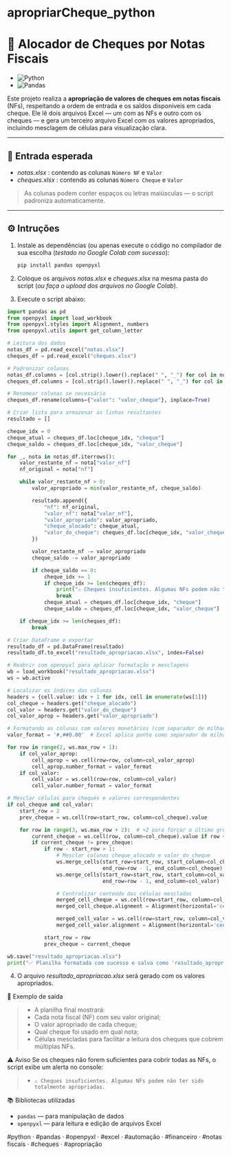 # apropriarCheque_python
# 🧾 Alocador de Cheques por Notas Fiscais #
- ![Python](https://img.shields.io/badge/Python-3776AB?style=for-the-badge&logo=python&logoColor=white)
- ![Pandas](https://img.shields.io/badge/Pandas-150458?logo=pandas&logoColor=white)

Este projeto realiza a **apropriação de valores de cheques em notas fiscais** (NFs), respeitando a ordem de entrada e os saldos disponíveis em cada cheque. Ele lê dois arquivos Excel — um com as NFs e outro com os cheques — e gera um terceiro arquivo Excel com os valores apropriados, incluindo mesclagem de células para visualização clara.

---

## 📂 Entrada esperada

- *notas.xlsx* : contendo as colunas `Número NF` e `Valor`
- *cheques.xlsx* : contendo as colunas `Número Cheque` e `Valor`

> As colunas podem conter espaços ou letras maiúsculas — o script padroniza automaticamente.

---

## ⚙️ Intruções

1. Instale as dependências (ou apenas execute o código no compilador de sua escolha (*testado no Google Colab com sucesso*):
   ```bash
   pip install pandas openpyxl


2. Coloque os arquivos *notas.xlsx* e *cheques.xlsx* na mesma pasta do script (*ou faça o upload dos arquivos no Google Colab*).


3. Execute o script abaixo:
```python
import pandas as pd
from openpyxl import load_workbook
from openpyxl.styles import Alignment, numbers
from openpyxl.utils import get_column_letter

# Leitura dos dados
notas_df = pd.read_excel("notas.xlsx")
cheques_df = pd.read_excel("cheques.xlsx")

# Padronizar colunas
notas_df.columns = [col.strip().lower().replace(" ", "_") for col in notas_df.columns]
cheques_df.columns = [col.strip().lower().replace(" ", "_") for col in cheques_df.columns]

# Renomear colunas se necessário
cheques_df.rename(columns={"valor": "valor_cheque"}, inplace=True)

# Criar lista para armazenar as linhas resultantes
resultado = []

cheque_idx = 0
cheque_atual = cheques_df.loc[cheque_idx, "cheque"]
cheque_saldo = cheques_df.loc[cheque_idx, "valor_cheque"]

for _, nota in notas_df.iterrows():
    valor_restante_nf = nota["valor_nf"]
    nf_original = nota["nf"]

    while valor_restante_nf > 0:
        valor_apropriado = min(valor_restante_nf, cheque_saldo)

        resultado.append({
            "nf": nf_original,
            "valor_nf": nota["valor_nf"],
            "valor_apropriado": valor_apropriado,
            "cheque_alocado": cheque_atual,
            "valor_do_cheque": cheques_df.loc[cheque_idx, "valor_cheque"]
        })

        valor_restante_nf -= valor_apropriado
        cheque_saldo -= valor_apropriado

        if cheque_saldo == 0:
            cheque_idx += 1
            if cheque_idx >= len(cheques_df):
                print("⚠️ Cheques insuficientes. Algumas NFs podem não ter sido totalmente apropriadas.")
                break
            cheque_atual = cheques_df.loc[cheque_idx, "cheque"]
            cheque_saldo = cheques_df.loc[cheque_idx, "valor_cheque"]

    if cheque_idx >= len(cheques_df):
        break

# Criar DataFrame e exportar
resultado_df = pd.DataFrame(resultado)
resultado_df.to_excel("resultado_apropriacao.xlsx", index=False)

# Reabrir com openpyxl para aplicar formatação e mesclagens
wb = load_workbook("resultado_apropriacao.xlsx")
ws = wb.active

# Localizar os índices das colunas
headers = {cell.value: idx + 1 for idx, cell in enumerate(ws[1])}
col_cheque = headers.get("cheque_alocado")
col_valor = headers.get("valor_do_cheque")
col_valor_aprop = headers.get("valor_apropriado")

# Formatando as colunas com valores monetários (com separador de milhar, vírgula como decimal)
valor_format = '#,##0.00'  # Excel aplica ponto como separador de milhar, mas isso será formatado conforme local do Excel

for row in range(2, ws.max_row + 1):
    if col_valor_aprop:
        cell_aprop = ws.cell(row=row, column=col_valor_aprop)
        cell_aprop.number_format = valor_format
    if col_valor:
        cell_valor = ws.cell(row=row, column=col_valor)
        cell_valor.number_format = valor_format

# Mesclar células para cheques e valores correspondentes
if col_cheque and col_valor:
    start_row = 2
    prev_cheque = ws.cell(row=start_row, column=col_cheque).value

    for row in range(3, ws.max_row + 2):  # +2 para forçar o último grupo
        current_cheque = ws.cell(row, column=col_cheque).value if row <= ws.max_row else None
        if current_cheque != prev_cheque:
            if row - start_row > 1:
                # Mesclar colunas cheque_alocado e valor_do_cheque
                ws.merge_cells(start_row=start_row, start_column=col_cheque,
                               end_row=row - 1, end_column=col_cheque)
                ws.merge_cells(start_row=start_row, start_column=col_valor,
                               end_row=row - 1, end_column=col_valor)

                # Centralizar conteúdo das células mescladas
                merged_cell_cheque = ws.cell(row=start_row, column=col_cheque)
                merged_cell_cheque.alignment = Alignment(horizontal='center', vertical='center')

                merged_cell_valor = ws.cell(row=start_row, column=col_valor)
                merged_cell_valor.alignment = Alignment(horizontal='center', vertical='center')

            start_row = row
            prev_cheque = current_cheque

wb.save("resultado_apropriacao.xlsx")
print("✅ Planilha formatada com sucesso e salva como 'resultado_apropriacao.xlsx'")
```

4. O arquivo *resultado_apropriacao.xlsx* será gerado com os valores apropriados.


📌 Exemplo de saída
> - A planilha final mostrará:
> - Cada nota fiscal (NF) com seu valor original;
> - O valor apropriado de cada cheque;
> - Qual cheque foi usado em qual nota;
> - Células mescladas para facilitar a leitura dos cheques que cobrem múltiplas NFs.


⚠️ Aviso
Se os cheques não forem suficientes para cobrir todas as NFs, o script exibe um alerta no console:
> - `⚠️ Cheques insuficientes. Algumas NFs podem não ter sido totalmente apropriadas.`


📚 Bibliotecas utilizadas
- `pandas` — para manipulação de dados
- `openpyxl` — para leitura e edição de arquivos Excel

#python · #pandas · #openpyxl · #excel · #automação · #financeiro · #notas fiscais · #cheques · #apropriação

